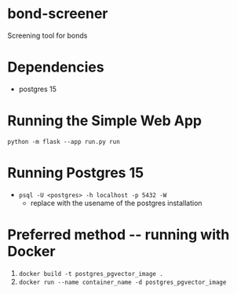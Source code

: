 # bond-screener
Screening tool for bonds

# Dependencies
- postgres 15

# Running the Simple Web App
`python -m flask --app run.py run`

# Running Postgres 15
- `psql -U <postgres> -h localhost -p 5432 -W`
    - replace <postgres> with the usename of the postgres installation

# Preferred method -- running with Docker
1. `docker build -t postgres_pgvector_image .`
2. `docker run --name container_name -d postgres_pgvector_image`